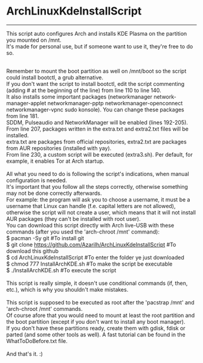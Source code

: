 # ArchLinuxKdeInstallScript
<hr>
This script auto configures Arch and installs KDE Plasma on the partition you mounted on /mnt.<br>
It's made for personal use, but if someone want to use it, they're free to do so.<br><br>

Remember to mount the boot partition as well on /mnt/boot so the script could install bootctl, a grub alternative.<br>
If you don't want the script to install bootctl, edit the script commenting (adding # at the beginning of the line) from line 110 to line 140.<br>
It also installs some important packages (networkmanager network-manager-applet networkmanager-pptp networkmanager-openconnect networkmanager-vpnc sudo konsole). You can change these packages from line 181.<br>
SDDM, Pulseaudio and NetworkManager will be enabled (lines 192-205).<br>
From line 207, packages written in the extra.txt and extra2.txt files will be installed.<br>
extra.txt are packages from official repositories, extra2.txt are packages from AUR repositories (installed with yay).<br>
From line 230, a custom script will be executed (extra3.sh). Per default, for example, it enables Tor at Arch startup.<br>
<br>
All what you need to do is following the script's indications, when manual configuration is needed.<br>
It's important that you follow all the steps correctly, otherwise something may not be done correctly afterwards.<br>
For example: the program will ask you to choose a username, it must be a username that Linux can handle (f.e. capital letters are not allowed), otherwise the script will not create a user, which means that it will not install AUR packages (they can't be installed with root user).<br>
You can download this script directly with Arch live-USB with these commands (after you used the 'arch-chroot /mnt' command):<br>
		$ pacman -Sy git   #To install git<br>
		$ git clone https://github.com/Azarilh/ArchLinuxKdeInstallScript   #To download this github<br>
		$ cd ArchLinuxKdeInstallScript   #To enter the folder ye just downloaded<br>
		$ chmod 777 InstallArchKDE.sh   #To make the script be executable<br>
		$ ./InstallArchKDE.sh   #To execute the script<br><br>
This script is really simple, it doesn't use conditional commands (if, then, etc.), which is why you shouldn't make mistakes.<br>
<br>
This script is supposed to be executed as root after the 'pacstrap /mnt' and 'arch-chroot /mnt' commands.<br>
Of course afore that you would need to mount at least the root partition and the boot partition (except if you don't want to install any boot manager).<br>
If you don't have these partitions ready, create them with gdisk, fdisk or parted (and some other tools as well). A fast tutorial can be found in the WhatToDoBefore.txt file.<br>
<br>
And that's it. :)
